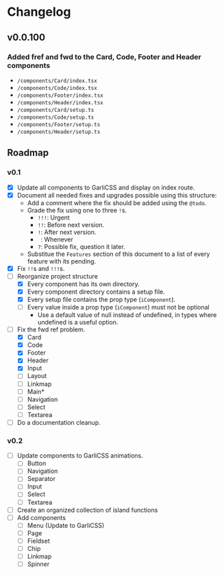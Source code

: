# Changelog

## v0.0.100

### Added fref and fwd to the Card, Code, Footer and Header components
  - `/components/Card/index.tsx`
  - `/components/Code/index.tsx`
  - `/components/Footer/index.tsx`
  - `/components/Header/index.tsx`
  - `/components/Card/setup.ts`
  - `/components/Code/setup.ts`
  - `/components/Footer/setup.ts`
  - `/components/Header/setup.ts`

## Roadmap

### v0.1

  - [x] Update all components to GarliCSS and display on index route.
  - [x] Document all needed fixes and upgrades possible using this structure:
    - Add a comment where the fix should be added using the `@todo`.
    - Grade the fix using one to three `!`s.
      - `!!!`: Urgent
      - `!!`: Before next version.
      - `!`: After next version.
      - ` `: Whenever
      - `?`: Possible fix, question it later.
    - Substitue the `Features` section of this document to a list of every feature with its pending.
  - [x] Fix `!!`s and `!!!`s.
  - [ ] Reorganize project structure
    - [x] Every component has its own directory.
    - [x] Every component directory contains a setup file.
    - [x] Every setup file contains the prop type (`iComponent`).
    - [ ] Every value inside a prop type (`iComponent`) must not be optional
      - Use a default value of null instead of undefined, in types where undefined is a useful option.
  - [ ] Fix the fwd ref problem.
    - [x] Card
    - [x] Code
    - [x] Footer
    - [x] Header
    - [x] Input
    - [ ] Layout
    - [ ] Linkmap
    - [ ] Main*
    - [ ] Navigation
    - [ ] Select
    - [ ] Textarea
  - [ ] Do a documentation cleanup.

### v0.2

  - [ ] Update components to GarliCSS animations.
    - [ ] Button
    - [ ] Navigation
    - [ ] Separator
    - [ ] Input
    - [ ] Select
    - [ ] Textarea
  - [ ] Create an organized collection of island functions
  - [ ] Add components
    - [ ] Menu (Update to GarliCSS)
    - [ ] Page
    - [ ] Fieldset
    - [ ] Chip
    - [ ] Linkmap
    - [ ] Spinner
